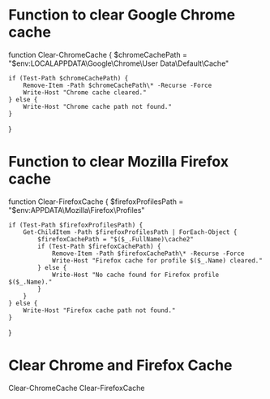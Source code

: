 # Function to clear Google Chrome cache
function Clear-ChromeCache {
    $chromeCachePath = "$env:LOCALAPPDATA\Google\Chrome\User Data\Default\Cache"

    if (Test-Path $chromeCachePath) {
        Remove-Item -Path $chromeCachePath\* -Recurse -Force
        Write-Host "Chrome cache cleared."
    } else {
        Write-Host "Chrome cache path not found."
    }
}

# Function to clear Mozilla Firefox cache
function Clear-FirefoxCache {
    $firefoxProfilesPath = "$env:APPDATA\Mozilla\Firefox\Profiles"

    if (Test-Path $firefoxProfilesPath) {
        Get-ChildItem -Path $firefoxProfilesPath | ForEach-Object {
            $firefoxCachePath = "$($_.FullName)\cache2"
            if (Test-Path $firefoxCachePath) {
                Remove-Item -Path $firefoxCachePath\* -Recurse -Force
                Write-Host "Firefox cache for profile $($_.Name) cleared."
            } else {
                Write-Host "No cache found for Firefox profile $($_.Name)."
            }
        }
    } else {
        Write-Host "Firefox cache path not found."
    }
}

# Clear Chrome and Firefox Cache
Clear-ChromeCache
Clear-FirefoxCache
